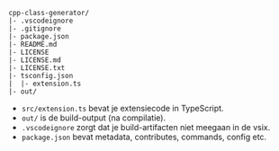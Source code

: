 ```
cpp-class-generator/
|- .vscodeignore
|- .gitignore
|- package.json
|- README.md
|- LICENSE
|- LICENSE.md
|- LICENSE.txt
|- tsconfig.json
|  |- extension.ts
|- out/
```
- `src/extension.ts` bevat je extensiecode in TypeScript.
- `out/` is de build-output (na compilatie).
- `.vscodeignore` zorgt dat je build-artifacten niet meegaan in de vsix.
- `package.json` bevat metadata, contributes, commands, config etc.